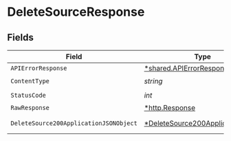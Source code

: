 # DeleteSourceResponse


## Fields

| Field                                                                                        | Type                                                                                         | Required                                                                                     | Description                                                                                  |
| -------------------------------------------------------------------------------------------- | -------------------------------------------------------------------------------------------- | -------------------------------------------------------------------------------------------- | -------------------------------------------------------------------------------------------- |
| `APIErrorResponse`                                                                           | [*shared.APIErrorResponse](../../models/shared/apierrorresponse.md)                          | :heavy_minus_sign:                                                                           | Not Found                                                                                    |
| `ContentType`                                                                                | *string*                                                                                     | :heavy_check_mark:                                                                           | N/A                                                                                          |
| `StatusCode`                                                                                 | *int*                                                                                        | :heavy_check_mark:                                                                           | N/A                                                                                          |
| `RawResponse`                                                                                | [*http.Response](https://pkg.go.dev/net/http#Response)                                       | :heavy_minus_sign:                                                                           | N/A                                                                                          |
| `DeleteSource200ApplicationJSONObject`                                                       | [*DeleteSource200ApplicationJSON](../../models/operations/deletesource200applicationjson.md) | :heavy_minus_sign:                                                                           | A single source                                                                              |
